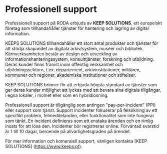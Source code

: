 # Professionell support

Professionell support på RODA erbjuds av **KEEP SOLUTIONS**, ett europeiskt företag som tillhandahåller tjänster för hantering och lagring av digital information. 

KEEPS SOLUTIONS tillhandahåller ett stort antal produkter och tjänster för att stödja skapandet av digitala arkiv/system, muséer och bibliotek. Kärnverksamheten består av design och utveckling av informationshanteringssystem, konsulttjänster, forskning och utbildning. Deras kunder finns främst inom offentlig verksamhet och utbildningssektorn, t.ex. departement, arkivinstitutioner, militären, kommuner och regioner, akademiska institutioner och stiftelser.

KEEP SOLUTIONS brinner för att erbjuda högsta standard av tjänster som ger deras kunder möjlighet att lyckas med att bevara sina digitala tillgångar, i egna lokaler, i molnet eller som en hybridlösning. 

Professionell support är tillgänglig som antingen "pay-per-incident" (PPI) eller support som tjänst. Support incidenter fokuserar på felsökning av ett specifikt problem, felmeddelanden, eller funktionalitet som inte fungerar som tänkt. En incident definieras som ett enstaka ärenden och en rimlig insats för att lösa den. Incidenter bör registreras online. Förväntad svarstid är 1 till 10 dagar, beroende på allvarlighetsgraden på ärendet. 

För mer information och komersiell support, vänligen kontakta [KEEP SOLUTIONS] (https://www.keeps.pt).
